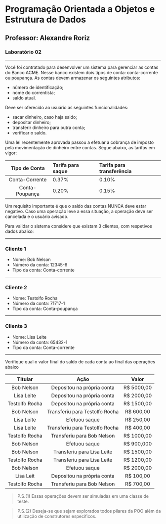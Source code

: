 # Programação Orientada a Objetos e Estrutura de Dados
## Professor: Alexandre Roriz

### Laboratório 02
---
Você foi contratado para desenvolver um sistema para gerenciar as contas do Banco ACME. 
Nesse banco existem dois tipos de conta: conta-corrente ou poupança.
As contas devem armazenar os seguintes atributos:
- número de identificação;
- nome do correntista;
- saldo atual.

Deve ser oferecido ao usuário as seguintes funcionalidades:
- sacar dinheiro, caso haja saldo;
- depositar dinheiro;
- transferir dinheiro para outra conta;
- verificar o saldo.

Uma lei recentemente aprovada passou a efetuar a cobrança de imposto pela movimentação de dinheiro entre contas. Segue abaixo, as tarifas em vigor:

|  Tipo de Conta   |  Tarifa para saque |  Tarifa para transferência |
| :--------------: | :------------------| :--------------------------|
|   Conta-Corrente |        0.37%       |            0.10%           |
|   Conta-Poupança |        0.20%       |            0.15%           |


Um requisito importante é que o saldo das contas NUNCA deve estar negativo. Caso uma operação leve a essa situação, a operação deve ser cancelada e o usuário avisado.

Para validar o sistema considere que existam 3 clientes, com respetivos dados abaixo:

---
### Cliente 1
- Nome: Bob Nelson
- Número da conta: 12345-6
- Tipo da conta: Conta-corrente
---
### Cliente 2
- Nome: Testolfo Rocha
- Número da conta: 71717-1
- Tipo da conta: Conta-poupança
---
### Cliente 3
- Nome: Lisa Leite
- Número da conta: 65432-1
- Tipo da conta: Conta-corrente
---

Verifique qual o valor final do saldo de cada conta ao final das operações abaixo

|     Titular      |                 Ação                    |       Valor       |
| :--------------: | :-------------------------------------: | :---------------: |
|   Bob Nelson     |        Depositou na própria conta       |     R$ 5000,00    |
|   Lisa Leite     |        Depositou na própria conta       |     R$ 2000,00    |
|   Testolfo Rocha |        Depositou na própria conta       |     R$ 1500,00    |
|   Bob Nelson     |        Transferiu para Testolfo Rocha   |     R$ 600,00     |
|   Lisa Leite     |        Efetuou saque                    |     R$ 250,00     |
|   Lisa Leite     |        Transferiu para Testolfo Rocha   |     R$ 400,00     |
|   Testolfo Rocha |        Transferiu para Bob Nelson       |     R$ 1000,00    |
|   Bob Nelson     |        Efetuou saque                    |     R$ 900,000    |
|   Bob Nelson     |        Transferiu para Lisa Leite       |     R$ 1500,00    |
|   Testolfo Rocha |        Transferiu para Lisa Leite       |     R$ 1200,00    |
|   Bob Nelson     |        Efetuou saque                    |     R$ 2000,00    |
|   Lisa Leit      |        Depositou na própria conta       |     R$ 100,00     |
|   Testolfo Rocha |        Transferiu para Bob Nelson       |     R$ 700,00     |

> P.S.(1) Essas operações devem ser simuladas em uma classe de teste.

> P.S.(2) Deseja-se que sejam explorados todos pilares da POO além da utilização de construtores específicos.
